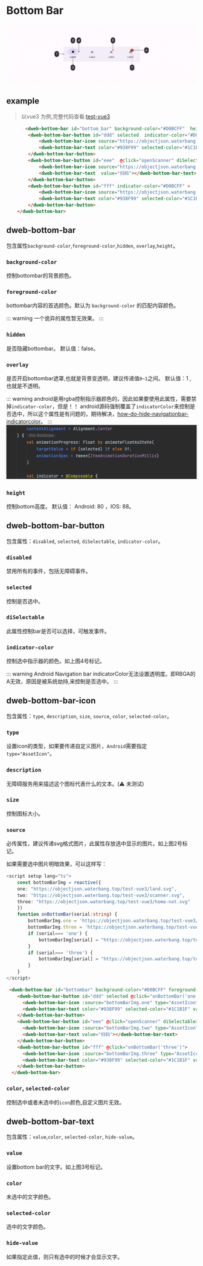 # Bottom Bar

<p align="center">
  <img src="./navigation-bar.png" width="800" alt="navigation-bar">
</p>

## example

> 以vue3 为例,完整代码查看:[test-vue3](https://github.com/BioforestChain/plaoc/tree/main/test-vue3)

```html
       <dweb-bottom-bar id="bottom_bar" background-color="#D0BCFF"  height="70" hidden="false"  overlay="0.2" >
        <dweb-bottom-bar-button id="ddd" selected  indicator-color="#D0BCFF"  >
            <dweb-bottom-bar-icon source="https://objectjson.waterbang.top/test-vue3/land.svg" type="AssetIcon"   ></dweb-bottom-bar-icon>
            <dweb-bottom-bar-text color="#938F99" selected-color="#1C1B1F"  value="土地"></dweb-bottom-bar-text>
        </dweb-bottom-bar-button>
        <dweb-bottom-bar-button id="eee"  @click="openScanner" diSelectable>
            <dweb-bottom-bar-icon source="https://objectjson.waterbang.top/test-vue3/scanner.svg" type="AssetIcon"></dweb-bottom-bar-icon>
            <dweb-bottom-bar-text  value="扫码"></dweb-bottom-bar-text>
        </dweb-bottom-bar-button>
        <dweb-bottom-bar-button id="fff" indicator-color="#D0BCFF" >
            <dweb-bottom-bar-icon source="https://objectjson.waterbang.top/test-vue3/home.svg"  type="AssetIcon"  ></dweb-bottom-bar-icon>
            <dweb-bottom-bar-text color="#938F99" selected-color="#1C1B1F" value="个人空间"></dweb-bottom-bar-text>
        </dweb-bottom-bar-button>
    </dweb-bottom-bar>
```

## dweb-bottom-bar

包含属性`background-color`,`foreground-color`,`hidden`, `overlay`,`height`。

### `background-color`

控制bottombar的背景颜色。

### `foreground-color`

bottombar内容的首选颜色。默认为 `background-color` 的匹配内容颜色。

::: warning
一个诡异的属性暂无效果。
:::

### `hidden`

是否隐藏bottombar。
默认值：false。

### `overlay`

是否开启bottombar遮罩,也就是背景变透明，建议传递值`0~1`之间。
默认值：1 , 也就是不透明。

::: warning
android是用rgba控制指示器颜色的，因此如果要使用此属性，需要禁掉`indicator-color`，但是！！
android源码强制覆盖了`indicatorColor`来控制是否选中，所以这个属性是有问题的，期待解决，[how-do-hide-navigationbar-indicatorcolor](https://stackoverflow.com/questions/73566582/how-do-hide-navigationbar-indicatorcolor)。
:::
![indicator](./indicator-color.png)


### `height`

控制bottom高度。
默认值： Android: 80 ，IOS: 88。

## dweb-bottom-bar-button

包含属性：`disabled`, `selected`, `diSelectable`, `indicator-color`。

### `disabled`

禁用所有的事件，包括无障碍事件。

### `selected`

控制是否选中。

### `diSelectable`

此属性控制bar是否可以选择，可触发事件。

### `indicator-color`

控制选中指示器的颜色。如上图4号标记。

::: warning
Android Navigation bar indicatorColor无法设置透明度。即RBGA的A无效，原因是被系统劫持,来控制是否选中。
:::

## dweb-bottom-bar-icon

包含属性：`type`, `description`, `size`, `source`, `color`, `selected-color`。

### `type`

设置icon的类型，如果要传递自定义图片，`Android`需要指定 `type="AssetIcon"`。

### `description`

无障碍服务用来描述这个图标代表什么的文本。(⚠️ 未测试)

### `size`

控制图标大小。

### `source`

必传属性，建议传递svg格式图片，此属性存放选中显示的图片。如上图2号标记。

如果需要选中图片明暗效果，可以这样写：


<CodeGroup>
  <CodeGroupItem title="typescript" active>

```typescript
<script setup lang="ts">
    const bottomBarImg = reactive({
    one: "https://objectjson.waterbang.top/test-vue3/land.svg",
    two: "https://objectjson.waterbang.top/test-vue3/scanner.svg",
    three: "https://objectjson.waterbang.top/test-vue3/home-not.svg"
    })
    function onBottomBar(serial:string) {
        bottomBarImg.one = 'https://objectjson.waterbang.top/test-vue3/land-not.svg'
        bottomBarImg.three = 'https://objectjson.waterbang.top/test-vue3/home-not.svg'
        if (serial=== 'one') {
            bottomBarImg[serial] = "https://objectjson.waterbang.top/test-vue3/land.svg"
        }
        if (serial=== 'three') {
            bottomBarImg[serial] = "https://objectjson.waterbang.top/test-vue3/home.svg"
        }
    }
</script>
```

  </CodeGroupItem>

  <CodeGroupItem title="vue3" >

```html
 <dweb-bottom-bar id="bottombar" background-color="#D0BCFF" foreground-color="#1C1B1F" height="70" overlay="0.2">
    <dweb-bottom-bar-button id="ddd" selected @click="onBottomBar('one')">
      <dweb-bottom-bar-icon :source="bottomBarImg.one" type="AssetIcon"></dweb-bottom-bar-icon>
      <dweb-bottom-bar-text color="#938F99" selected-color="#1C1B1F" value="土地"></dweb-bottom-bar-text>
    </dweb-bottom-bar-button>
    <dweb-bottom-bar-button id="eee" @click="openScanner" diSelectable>
      <dweb-bottom-bar-icon :source="bottomBarImg.two" type="AssetIcon"></dweb-bottom-bar-icon>
      <dweb-bottom-bar-text value="扫码"></dweb-bottom-bar-text>
    </dweb-bottom-bar-button>
    <dweb-bottom-bar-button id="fff" @click="onBottomBar('three')">
      <dweb-bottom-bar-icon :source="bottomBarImg.three" type="AssetIcon"></dweb-bottom-bar-icon>
      <dweb-bottom-bar-text color="#938F99" selected-color="#1C1B1F" value="个人空间"></dweb-bottom-bar-text>
    </dweb-bottom-bar-button>
  </dweb-bottom-bar>
```

  </CodeGroupItem>
</CodeGroup>


### `color`, `selected-color`

控制选中或者未选中的`icon`颜色,自定义图片无效。

## dweb-bottom-bar-text

包含属性：`value`,`color`, `selected-color`, `hide-value`。

### `value`

设置bottom bar的文字。如上图3号标记。

### `color`

未选中的文字颜色。

### `selected-color`

选中的文字颜色。

### `hide-value`

如果指定此值，则只有选中的时候才会显示文字。
